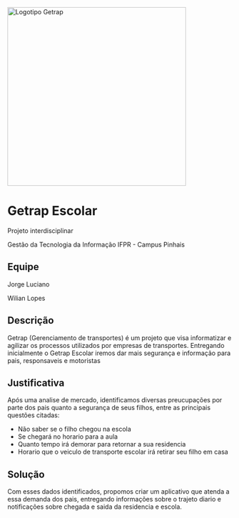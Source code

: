<img src="https://raw.githubusercontent.com/jrglucan/getrap.br/main/src/logo.png?token=GHSAT0AAAAAACWHK3COHPAPMTC4ZFKUYD5EZWA4V7Q" 
        alt="Logotipo Getrap" 
        width="400" 
 />

# Getrap Escolar
Projeto interdisciplinar

Gestão da Tecnologia da Informação IFPR - Campus Pinhais
## Equipe
Jorge Luciano

Wilian Lopes
## Descrição
Getrap (Gerenciamento de transportes) é um projeto que visa informatizar e agilizar os processos utilizados por empresas de transportes.
Entregando inicialmente o Getrap Escolar iremos dar mais segurança e informação para pais, responsaveis e motoristas
## Justificativa
Após uma analise de mercado, identificamos diversas preucupações por parte dos pais quanto a segurança de seus filhos, entre as principais questões citadas:
- Não saber se o filho chegou na escola
- Se chegará no horario para a aula
- Quanto tempo irá demorar para retornar a sua residencia
- Horario que o veiculo de transporte escolar irá retirar seu filho em casa

## Solução
Com esses dados identificados, propomos criar um aplicativo que atenda a essa demanda dos pais, entregando informações sobre o trajeto diario e notificações sobre chegada e saida da residencia e escola.
